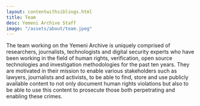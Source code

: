 ```yaml
---
layout: contentwithsiblings.html
title: Team
desc: Yemeni Archive Staff
image: "/assets/about/team.jpeg"
---
```


The team working on the Yemeni Archive is uniquely comprised of researchers, journalists, technologists and digital security experts who have been working in the field of human rights, verification, open source technologies and investigation methodologies for the past ten years. They are motivated in their mission to enable various stakeholders such as lawyers, journalists and activists, to be able to find, store and use publicly available content to not only document human rights violations but also to be able to use this content to prosecute those both perpetrating and enabling these crimes.

